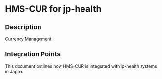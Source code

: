 # HMS-CUR for jp-health

## Description

Currency Management

## Integration Points

This document outlines how HMS-CUR is integrated with jp-health systems in Japan.
